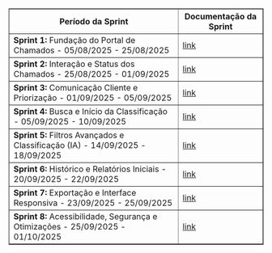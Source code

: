 
<table border="1" cellpadding="5" cellspacing="0">
  <thead>
    <tr>
      <th>Período da Sprint</th>
      <th>Documentação da Sprint</th>
    </tr>
  </thead>
  <tbody>
    <tr>
      <td><strong>Sprint 1:</strong> Fundação do Portal de Chamados - 05/08/2025 - 25/08/2025</td>
      <td><a href="[link]">link</a></td>
    </tr>
    <tr>
      <td><strong>Sprint 2:</strong> Interação e Status dos Chamados - 25/08/2025 - 01/09/2025</td>
      <td><a href="[link]">link</a></td>
    </tr>
    <tr>
      <td><strong>Sprint 3:</strong> Comunicação Cliente e Priorização - 01/09/2025 - 05/09/2025</td>
      <td><a href="[link]">link</a></td>
    </tr>
    <tr>
      <td><strong>Sprint 4:</strong> Busca e Início da Classificação - 05/09/2025 - 10/09/2025</td>
      <td><a href="[link]">link</a></td>
    </tr>
    <tr>
      <td><strong>Sprint 5:</strong> Filtros Avançados e Classificação (IA) - 14/09/2025 - 18/09/2025</td>
      <td><a href="[link]">link</a></td>
    </tr>
    <tr>
      <td><strong>Sprint 6:</strong> Histórico e Relatórios Iniciais - 20/09/2025 - 22/09/2025</td>
      <td><a href="[link]">link</a></td>
    </tr>
    <tr>
      <td><strong>Sprint 7:</strong> Exportação e Interface Responsiva - 23/09/2025 - 25/09/2025</td>
      <td><a href="[link]">link</a></td>
    </tr>
    <tr>
      <td><strong>Sprint 8:</strong> Acessibilidade, Segurança e Otimizações - 25/09/2025 - 01/10/2025</td>
      <td><a href="[link]">link</a></td>
    </tr>
  </tbody>
</table>

